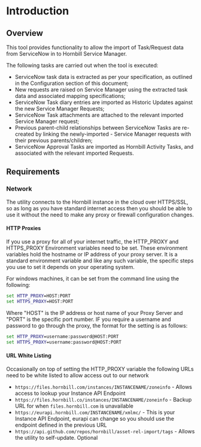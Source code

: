 # Introduction

## Overview

This tool provides functionality to allow the import of Task/Request data from ServiceNow in to Hornbill Service Manager.

The following tasks are carried out when the tool is executed:

- ServiceNow task data is extracted as per your specification, as outlined in the Configuration section of this document;
- New requests are raised on Service Manager using the extracted task data and associated mapping specifications;
- ServiceNow Task diary entries are imported as Historic Updates against the new Service Manager Requests;
- ServiceNow Task attachments are attached to the relevant imported Service Manager request;
- Previous parent-child relationships between ServiceNow Tasks are re-created by linking the newly-imported - Service Manager requests with their previous parents/children;
- ServiceNow Approval Tasks are imported as Hornbill Activity Tasks, and associated with the relevant imported Requests.

## Requirements
### Network
The utility connects to the Hornbill instance in the cloud over HTTPS/SSL, so as long as you have standard internet access then you should be able to use it without the need to make any proxy or firewall configuration changes.
#### **HTTP Proxies**

If you use a proxy for all of your internet traffic, the HTTP_PROXY and HTTPS_PROXY Environment variables need to be set. These environment variables hold the hostname or IP address of your proxy server. It is a standard environment variable and like any such variable, the specific steps you use to set it depends on your operating system.

For windows machines, it can be set from the command line using the following:
```cmd
set HTTP_PROXY=HOST:PORT
set HTTPS_PROXY=HOST:PORT
```
Where "HOST" is the IP address or host name of your Proxy Server and "PORT" is the specific port number. IF you require a username and password to go through the proxy, the format for the setting is as follows:
```cmd
set HTTP_PROXY=username:password@HOST:PORT
set HTTPS_PROXY=username:password@HOST:PORT
```

#### **URL White Listing**
Occasionally on top of setting the HTTP_PROXY variable the following URLs need to be white listed to allow access out to our network

- ``https://files.hornbill.com/instances/INSTANCENAME/zoneinfo`` - Allows access to lookup your Instance API Endpoint
- ``https://files.hornbill.co/instances/INSTANCENAME/zoneinfo`` - Backup URL for when ``files.hornbill.com`` is unavailable
- ``https://eurapi.hornbill.com/INSTANCENAME/xmlmc/`` - This is your Instance API Endpoint, eurapi can change so you should use the endpoint defined in the previous URL
- ``https://api.github.com/repos/hornbill/asset-rel-import/tags`` - Allows the utility to self-update. Optional
